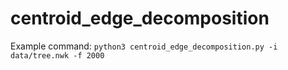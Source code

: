 # centroid_edge_decomposition


Example command:  `python3 centroid_edge_decomposition.py -i data/tree.nwk -f 2000`

